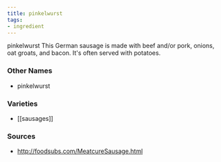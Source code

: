 ```yaml
---
title: pinkelwurst
tags:
- ingredient
---
```

pinkelwurst This German sausage is made with beef and/or pork, onions, oat groats, and bacon. It's often served with potatoes.

### Other Names

* pinkelwurst

### Varieties

* [[sausages]]

### Sources
* http://foodsubs.com/MeatcureSausage.html
